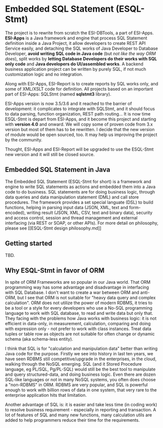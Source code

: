 # Embedded SQL Statement (ESQL-Stmt)

The project is to rewrite from scratch the ESI-DBTools, a part of ESI-Apps. **ESI-Apps** is a Java framework and engine that process SQL Statement definition inside a Java Project, it allow developers to create REST API Service easily, and detaching the SQL works of Java Developer to Database Developer, **avoid writing SQL code in Java code** (but *not like the way ORM does*), split works by **letting Database Developers do their works with SQL only code** and **Java developers do UI/assembled works**. A backend business application project can be written by purely SQL, if not much customization logic and no integration.

Along with ESI-Apps, ESI-Report is to create reports by SQL works only, and some of XML/XSLT code for definition. All projects based on an important part of ESI-Apps: SQLStmt (named **sqlstmt3** library).

ESI-Apps version is now 3.5/3.6 and it reached to the barrier of development: it complicates to integrate with SQLStmt, and it should focus to data parsing, function organization, REST path routing... It is now time ESQL-Stmt is depart from ESI-Apps, and it become this project and starting with **version 4.0** and onward. We will copy some of proven code from 3.x version but most of them has to be rewritten. I decide that the new version of module would be open sourced, too. It may help us improving the project by the community.

Thought, ESI-Apps and ESI-Report will be upgraded to use the ESQL-Stmt new version and it will still be closed source.

## Embedded SQL Statement in Java

The Embedded SQL Statement (ESQL-Stmt for short) is a framework and engine to write SQL statements as actions and embedded them into a Java code to do business. SQL statements are for doing business logic, through data queries and data manipulation statement (DML) and call store procedures. The framework provides a set special languate (DSL) to build functions, helping in parsing input data (JSON, XML, text and form-encoded), writing result (JSON, XML, CSV, text and binary data), security and access control, session and thread management and external interfacing (via REST or SOAP, or other APIs). For more detail on philosophy, please see [[ESQL-Stmt design philosophy.md]]

## Getting started

TBD.

## Why ESQL-Stmt in favor of ORM

In spite of ORM Frameworks are so popular in our Java world. That ORM programming way has some advantage and disadvantage in interfacing with SQL Database. I don't want to create a war between ORM and anti-ORM, but I see that ORM is not suitable for "heavy data query and complex calculation". ORM does not utilize the power of modern RDBMS, it tries to be a tool or a style for every developers who use a No-SQL programming language to work with SQL database, to read and write data but only that. They facing with the problems how Java works with business logic: it is not efficient in data-only, in measurement, calculation, comparing and doing with expression only - not prefer to work with class instances. Treat data tuples or table row as objects are not suitable for often change or dynamic schema (aka schema-less entity).

I think that SQL is for "calculation and manipulation data" better than writing Java code for the purpose. Firstly we see into history in last ten years, we have seen RDBMS still competitive/upgrade in the enterprises, in the cloud, walking through the NoSQL emerging. SQL (and it Stored Procedure language, eg PL/SQL, Pg/PL-SQL) would still be the best tool to manipulate and query structured-data, and doing business logic. Even there are dozen SQL-like languages or not in many NoSQL systems, you often does choose a "non-RDBMS" in ORM. RDBMS are very popular, and SQL is powerful enough to work with billion rows of data in one system, that very rare to the enterprise application hits that limitation.

Another advantage of SQL is: it is easier and take less time (in coding work) to resolve business requirement - especially in reporting and transaction. A lot of features of SQL and many new functions, many calculation utils are added to help programmers reduce their time for the requirements.
